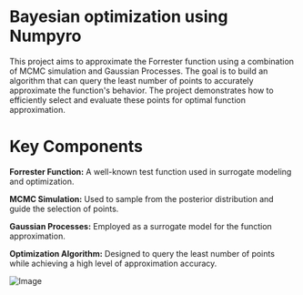 # Bayesian optimization using Numpyro 
This project aims to approximate the Forrester function using a combination of MCMC simulation and Gaussian Processes. The goal is to build an algorithm that can query the least number of points to accurately approximate the function's behavior. The project demonstrates how to efficiently select and evaluate these points for optimal function approximation.

# Key Components
**Forrester Function:** A well-known test function used in surrogate modeling and optimization.

**MCMC Simulation:** Used to sample from the posterior distribution and guide the selection of points.

**Gaussian Processes:** Employed as a surrogate model for the function approximation.

**Optimization Algorithm:** Designed to query the least number of points while achieving a high level of approximation accuracy.


![Image](https://github.com/user-attachments/assets/a80ea566-4b71-4421-870c-cd3b5e75b93f)
